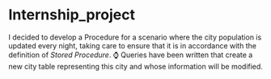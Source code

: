 # Internship_project
I decided to develop a Procedure for a scenario where the city population is updated every night, taking care to ensure that it is in accordance with the definition of <i>Stored Procedure</i>.
:watch: Queries have been written that create a new city table representing this city and whose information will be modified.
